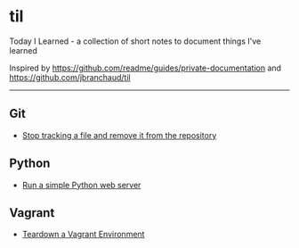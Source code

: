 # til
Today I Learned - a collection of short notes to document things I've learned

Inspired by https://github.com/readme/guides/private-documentation and https://github.com/jbranchaud/til

---

## Git
- [Stop tracking a file and remove it from the repository](git/stop-tracking-file.md)

## Python
- [Run a simple Python web server](python/http-server.md)

## Vagrant
- [Teardown a Vagrant Environment](vagrant/teardown.md)
